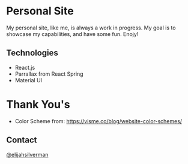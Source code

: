 # Personal Site

My personal site, like me, is always a work in progress. My goal is to showcase my capabilities, and have some fun. Enojy!

## Technologies

- React.js
- Parrallax from React Spring
- Material UI

# Thank You's

- Color Scheme from: https://visme.co/blog/website-color-schemes/

## Contact

[@elijahsilverman](mailto:elijahmsilverman@gmail.com)

